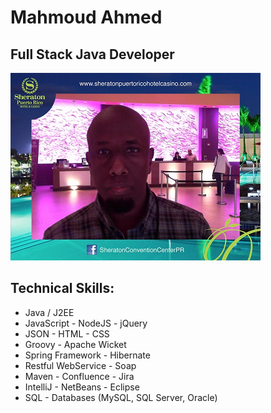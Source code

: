 # Mahmoud Ahmed
## Full Stack Java Developer
![Java Developer](mahmoud.png)
## Technical Skills:
- Java / J2EE
- JavaScript - NodeJS - jQuery
- JSON - HTML - CSS
- Groovy - Apache Wicket
- Spring Framework - Hibernate
- Restful WebService - Soap
- Maven - Confluence - Jira
- IntelliJ - NetBeans - Eclipse
- SQL - Databases (MySQL, SQL Server, Oracle)
